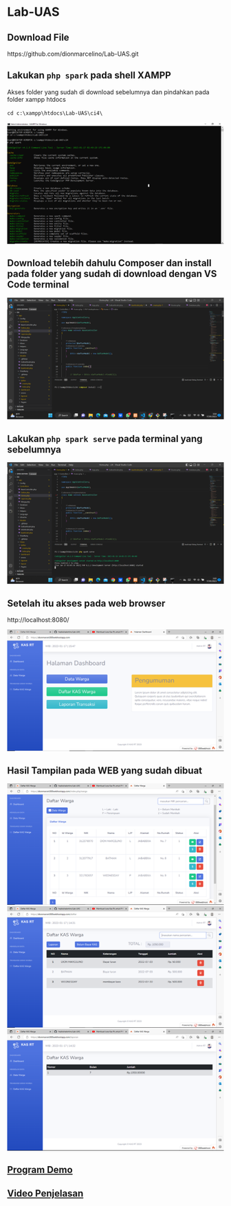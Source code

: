 # Lab-UAS
## Download File
<p>https://github.com/dionmarcelino/Lab-UAS.git</p>

## Lakukan `php spark` pada shell XAMPP
<p>Akses folder yang sudah di download sebelumnya dan pindahkan pada folder xampp htdocs</p>

`cd c:\xampp\htdocs\Lab-UAS\ci4\`

![gambar1](screenshot/php_spark.png)

## Download telebih dahulu Composer dan install pada folder yang sudah di download dengan VS Code terminal
![gambar2](screenshot/install_composer.png)

## Lakukan `php spark serve` pada terminal yang sebelumnya
![gambar3](screenshot/php_spark_serve.png)

## Setelah itu akses pada web browser
<p>http://localhost:8080/</p>

![gambar4](screenshot/dasboard_8080.png)

## Hasil Tampilan pada WEB yang sudah dibuat
![gambar5](screenshot/data_warga.png)
![gambar5](screenshot/daftar_kas_warga.png)
![gambar5](screenshot/laporan_kas_warga.png)

## <a href="https://dionmarcel.000webhostapp.com/">Program Demo</a>
## <a href="https://www.youtube.com/watch?v=a1IClm2RzO4">Video Penjelasan</a>